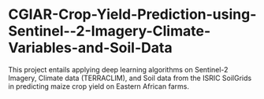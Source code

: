 # CGIAR-Crop-Yield-Prediction-using-Sentinel--2-Imagery-Climate-Variables-and-Soil-Data
This project entails applying deep learning algorithms on Sentinel-2 Imagery, Climate data (TERRACLIM), and Soil data from the ISRIC SoilGrids in predicting maize crop yield on Eastern African farms.

